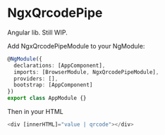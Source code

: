 # NgxQrcodePipe
Angular lib.
Still WIP.

Add NgxQrcodePipeModule to your NgModule: 

```TypeScript
@NgModule({
  declarations: [AppComponent],
  imports: [BrowserModule, NgxQrcodePipeModule],
  providers: [],
  bootstrap: [AppComponent]
})
export class AppModule {}
```

Then in your HTML

```TypeScript
<div [innerHTML]="value | qrcode"></div>
```
